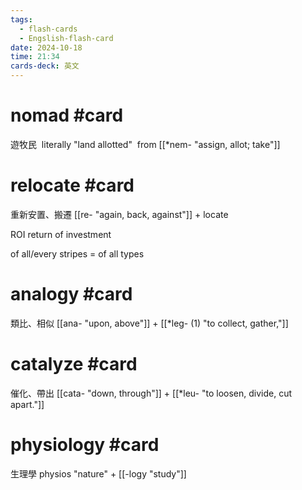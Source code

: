 ```yaml
---
tags:
  - flash-cards
  - Engslish-flash-card
date: 2024-10-18
time: 21:34
cards-deck: 英文
---
```


# nomad #card 
遊牧民
 literally "land allotted" 
 from [[*nem- "assign, allot; take"]]

# relocate #card 
重新安置、搬遷
[[re- "again, back, against"]] + locate

ROI
return of investment

of all/every stripes = of all types

# analogy #card 
類比、相似
[[ana- "upon, above"]] + [[*leg- (1) "to collect, gather,"]]

# catalyze #card 
催化、帶出
[[cata- "down, through"]] + [[*leu- "to loosen, divide, cut apart."]]

# physiology #card 
生理學
physios "nature" + [[-logy "study"]]
